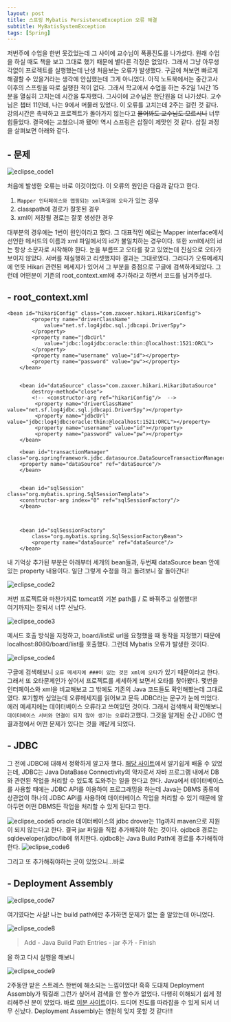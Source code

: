 ```yaml
---
layout: post
title: 스프링 Mybatis PersistenceException 오류 해결
subtitle: MyBatisSystemException
tags: [Spring]
---
```


저번주에 수업을 한번 못갔었는데 그 사이에 교수님이 폭풍진도를 나가셨다. 원래 수업을 하실 때도 책을 보고 그대로 했기 때문에
별다른 걱정은 없었다. 그래서 그냥 아무생각없이 프로젝트를 실행했는데 난생 처음보는 오류가 발생했다. 구글에 쳐보면 빠르게 해결할 수 있을거라는 생각에 안심했는데 그게 아니었다. 아직 노트북에서는 중간고사 이후의 스프링을 따로 실행한 적이 없다. 그래서 학교에서 수업을 하는 주2일 1시간 15분을 열심히 고치는데 시간을 투자했다. 그사이에 교수님은 한단원을 더 나가셨다. 교수님은 챕터 11인데, 나는 9에서 머물러 있었다. 이 오류를 고치는데 2주는 걸린 것 같다. 강의시간은 촉박하고 프로젝트가 돌아가지 않는다고 ~~물어봐도 교수님도 모르시니~~ 너무 힘들었다. 결국에는 고쳤으니까 됐어! 역시 스프링은 삽질이 제맛인 것 같다. 삽질 과정을 살펴보면 아래와 같다.

## - 문제

![eclipse_code1](/img/190512/190512_img_1.PNG)  

처음에 발생한 오류는 바로 이것이었다. 이 오류의 원인은 다음과 같다고 한다.
1. `Mapper 인터페이스와 맵핑되는 xml파일에 오타`가 있는 경우  
2. classpath에 경로가 잘못된 경우
3. xml이 저장될 경로는 잘못 생성한 경우

대부분의 경우에는 1번이 원인이라고 했다. 그 대표적인 예로는 Mapper interface에서 선언한 메서드의 이름과 xml 파일에서의 id가 불일치하는 경우이다. 또한 xml에서의 id는 항상 소문자로 시작해야 한다. 눈을 부릅뜨고 오타를 찾고 있었는데 진심으로 오타가 보이지 않았다. 서버를 재실행하고 리셋했지마 결과는 그대로였다. 그러다가 오류메세지에 언뜻 Hikari 관련된 메세지가 있어서 그 부분을 중점으로 구글에 검색하게되었다. 그런데 어떤분이 기존의 root_context.xml에 추가하라고 하면서 코드를 남겨주셨다.

## - root_context.xml
~~~
<bean id="hikariConfig" class="com.zaxxer.hikari.HikariConfig">
		<property name="driverClassName"
			value="net.sf.log4jdbc.sql.jdbcapi.DriverSpy">
		</property>		
		<property name="jdbcUrl"
			value="jdbc:log4jdbc:oracle:thin:@localhost:1521:ORCL">
		</property>
		<property name="username" value="id"></property>
		<property name="password" value="pw"></property>
	</bean>


	<bean id="dataSource" class="com.zaxxer.hikari.HikariDataSource"
		destroy-method="close">
		<!-- <constructor-arg ref="hikariConfig"/>  -->
		 <property name="driverClassName" value="net.sf.log4jdbc.sql.jdbcapi.DriverSpy"></property>
		 <property name="jdbcUrl" value="jdbc:log4jdbc:oracle:thin:@localhost:1521:ORCL"></property>
		 <property name="username" value="id"></property>
		 <property name="password" value="pw"></property>
	</bean>

	<bean id="transactionManager" class="org.springframework.jdbc.datasource.DataSourceTransactionManager">
    <property name="dataSource" ref="dataSource"/>
	</bean>


	<bean id="sqlSession" class="org.mybatis.spring.SqlSessionTemplate">
    <constructor-arg index="0" ref="sqlSessionFactory"/>
	</bean>



	<bean id="sqlSessionFactory"
		class="org.mybatis.spring.SqlSessionFactoryBean">
		<property name="dataSource" ref="dataSource"/>
	</bean>
~~~

내 기억상 추가된 부분은 아래부터 세개의 bean들과, 두번째 dataSource bean 안에 있는 property 내용이다.
일단 그렇게 수정을 하고 돌려보니 잘 돌아간다!


![eclipse_code2](/img/190512/190512_img_3.PNG)

저번 프로젝트와 마찬가지로 tomcat의 기본 path를 / 로 바꿔주고 실행했다!  
여기까지는 잘되서 너무 신났다.

![eclipse_code3](/img/190512/190512_img_4.PNG)

메서드 호출 방식을 지정하고, board/list로 url을 요청했을 때 동작을 지정했기 때문에 localhost:8080/board/list를 호출했다. 그런데 Mybatis 오류가 발생한 것이다.

![eclipse_code4](/img/190512/190512_img_5.PNG)

구글에 검색해보니 `오류 메세지에 ###이 있는 것은 xml에 오타`가 있기 때문이라고 한다. 그래서 또 오타문제인가 싶어서 프로젝트를 세세하게 보면서 오타를 찾아봤다. 몇번을 인터페이스와 xml을 비교해보고 그 밖에도 기존의 Java 코드들도 확인해봤는데 그대로였다. 포기할까 싶었는데 오류메세지를 읽어보고 문득 JDBC라는 문구가 눈에 띄었다. 에러 메세지에는 데이터베이스 오류라고 쓰여있던 것이다. 그래서 검색해서 확인해보니 `데이터베이스 서버와 연결이 되지 않아 생기는 오류`라고했다. 그것을 알게된 순간 JDBC 연결과정에서 어떤 문제가 있다는 것을 깨닫게 되었다.

## - JDBC
그 전에 JDBC에 대해서 정확하게 알고자 했다. [해당 사이트](https://dyjung.tistory.com/50)에서 알기쉽게 배울 수 있었는데, JDBC는 Java DataBase Connectivity의 약자로서 자바 프로그램 내에서
DB와 관련된 작업을 처리할 수 있도록 도와주는 일을 한다고 한다. Java에서 데이터베이스를 사용할 때에는 JDBC API를 이용하여 프로그래밍을 하는데 Java는 DBMS 종류에 상관없이 하나의 JDBC API를 사용하여 데이터베이스 작업을 처리할 수 있기 때문에 알아두면 어떤 DBMS든 작업을 처리할 수 있게 된다고 한다.


![eclipse_code5](/img/190512/190512_img_8.PNG)
oracle 데이터베이스의 jdbc drover는 11g까지 maven으로 지원이 되지 않는다고 한다. 결국 jar 파일을 직접 추가해줘야 하는 것이다. ojdbc8 경로는 sqldeveloper/jdbc/lib에 위치한다. ojdbc8는 Java Build Path에 경로를 추가해줘야 한다.
![eclipse_code6](/img/190512/190512_img_9.PNG)  

그리고 또 추가해줘야하는 곳이 있었으니...바로

## - Deployment Assembly

![eclipse_code7](/img/190512/190512_img_10.PNG)  

여기였다는 사실! 나는 build path에만 추가하면 문제가 없는 줄 알았는데 아니었다.

![eclipse_code8](/img/190512/190512_img_12.PNG)
> Add - Java Build Path Entries - jar 추가 - Finish

을 하고 다시 실행을 해보니

![eclipse_code9](/img/190512/190512_img_13.PNG)

2주동안 받은 스트레스 한번에 해소되는 느낌이었다! 흑흑
도대체 Deployment Assembly가 뭐길래 그런가 싶어서 검색을 안 할수가 없었다.
다행히 이해되기 쉽게 정리해주신 분이 있었다. 바로 [이분 사이트](https://lng1982.tistory.com/115)이다.
드디어 진도를 따라잡을 수 있게 되서 너무 신났다. Deployment Assembly는 영원히 잊지 못할 것 같다!!!
